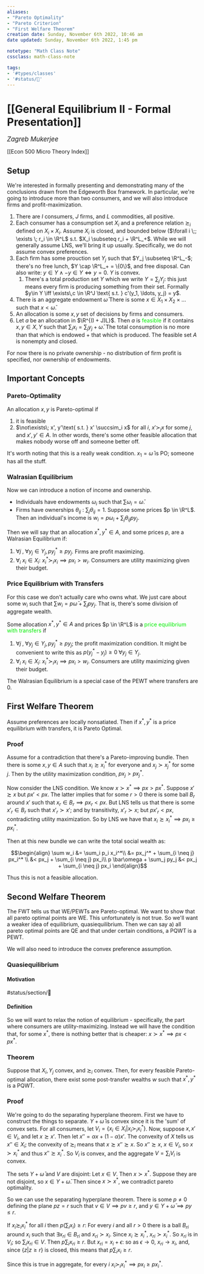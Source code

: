 ```yaml
---
aliases:
- "Pareto Optimality"
- "Pareto Criterion"
- "First Welfare Theorem"
creation date: Sunday, November 6th 2022, 10:46 am
date updated: Sunday, November 6th 2022, 1:45 pm

notetype: "Math Class Note"
cssclass: math-class-note

tags: 
- '#types/classes'
- '#status/🚧'
---
```


# [[General Equilibrium II - Formal Presentation]]
<span style = "font-size:120%"><i >Zagreb Mukerjee </i></span>

[[Econ 500 Micro Theory Index]]

## Setup

We're interested in formally presenting and demonstrating many of the conclusions drawn from the Edgeworth Box framework. In particular, we're going to introduce more than two consumers, and we will also introduce firms and profit-maximization. 

1) There are $I$ consumers, $J$ firms, and $L$ commodities, all positive. 
2) Each consumer has a consumption set $X_i$ and a preference relation $\succsim_i$ defined on $X_i \times X_i$. Assume $X_i$ is closed, and bounded below ($\forall i \;; \exists \; r_i \in \R^L$ s.t. $X_i \subseteq r_i + \R^L_+$. While we will generally assume LNS, we'll bring it up usually. Specifically, we do not assume convex preferences. 
3) Each firm has some prouction set $Y_j$ such that $Y_j \subseteq \R^L_-$; there's no free lunch, $Y \cap \R^L_+ = \{0\}$, and free disposal. Can also write: $y \in Y \land -y \in Y \iff y = 0$. $Y$ is convex. 
	1) There's a total production set $Y$ which we write $Y = \sum_j Y_j$: this just means every firm is producing something from their set. Formally $y\in Y \iff \exists\,c \in \R^J \text{ s.t. } c'(y_1, \ldots, y_j) = y$. 
4) There is an aggregate endowment $\bar\omega$ There is some $x \in X_1 \times X_2 \times \ldots$ such that $x < \bar\omega$. 
5) An allocation is some $x,y$ set of decisions by firms and consumers. 
6) Let $a$ be an allocation in $\R^{(I + J)L}$. Then $a$ is <font color=gree>feasible</font> if it contains $x, y \in X, Y$ such that $\sum_i x_i = \sum_j y_j + \bar\omega$. The total consumption is no more than that which is endowed + that which is produced. The feasible set $A$ is nonempty and closed.

For now there is no private ownership - no distribution of firm profit is specified, nor ownership of endowments. 

## Important Concepts

### Pareto-Optimality

An allocation $x,y$ is Pareto-optimal if
1) it is feasible
2) $\not\exists\; x', y'\text{ s.t. } x' \succsim_i x$ for all $i$, $x' \succ_j x$ for some $j$, and $x', y' \in A$. In other words, there's some other feasible allocation that makes nobody worse off and someone better off. 

It's worth noting that this is a really weak condition. $x_1 = \bar \omega$ is PO; someone has all the stuff. 

### Walrasian Equilibrium

Now we can introduce a notion of income and ownership. 
- Individuals have endowments $\omega_i$ such that $\sum \omega_i = \bar\omega$. 
- Firms have ownerships $\theta_{ij}$ : $\sum_j \theta_{ij} = 1$. 
Suppose some prices $p \in \R^L$. Then an individual's income is $w_i = p \omega_i + \sum_j \theta_{ij}py_j$. 

Then we will say that an allocation $x^*, y^* \in A$, and some prices $p$, are a Walrasian Equilibrium if: 
1) $\forall j\;, \; \forall y_j \in Y_j, py_j^* \geq py_j$. Firms are profit maximizing. 
2) $\forall _i$ $x_i \in X_i$: $x_i^* \succ_i x_i \implies px_i > w_i$. Consumers are utility maximizing given their budget. 

### Price Equilibrium with Transfers

For this case we don't actually care who owns what. We just care about some $w_i$ such that $\sum w_i = p \bar\omega + \sum_j py_j$. That is, there's some division of aggregate wealth. 

Some allocation $x^*, y^* \in A$ and prices $p \in \R^L$ is a <font color=gree>price equilibrium with transfers</font> if 
1) $\forall j\;, \; \forall y_j \in Y_j, py_j^* \geq py_j$; the profit maximization condition. It might be convenient to write this as $p(y_j^* - y_j) \geq 0 \; \forall y_j \in Y_j$. 
2) $\forall _i$ $x_i \in X_i$: $x_i^* \succ_i x_i \implies px_i > w_i$. Consumers are utility maximizing given their budget. 

The Walrasian Equilibrium is a special case of the PEWT where transfers are $0$. 

## First Welfare Theorem

Assume preferences are locally nonsatiated. Then if $x^*, y^*$ is a price equilibrium with transfers, it is Pareto Optimal. 


### Proof

Assume for a contradiction that there's a Pareto-improving bundle. Then there is some $x, y \in A$ such that $x_i \succsim x_i^*$ for everyone and $x_j \succ x^*_j$ for some $j$. Then by the utility maximization condition, $px_j > px_j^*$. 

Now consider the LNS condition. We know $x \succ x^* \implies px> px^*$. Suppose $x' \succsim x$ but $px' < px$. The latter implies that for some $r>0$ there is some ball $B_r$ around $x'$ such that $x_r \in B_r \implies px_r < px$. But LNS tells us that there is some $x'_r \in B_r$ such that $x'_r \succ x'$; and by transitivity, $x'_r \succ x$; but $px'_r < px$, contradicting utility maximization. So by LNS we have that $x_i \succsim x_i^* \implies px_i \geq px_i^*$. 

Then at this new bundle we can write the total social wealth as: 

$$\begin{align}
\sum w_i &= \sum_i p_i x_i^*\\
&= px_j^* + \sum_{i \neq j} px_i^* \\
&< px_j + \sum_{i \neq j} px_i\\
p \bar\omega + \sum_j py_j &< px_j + \sum_{i \neq j} px_i
\end{align}$$

Thus this is not a feasible allocation. 


## Second Welfare Theorem

The FWT tells us that WE/PEWTs are Pareto-optimal. We want to show that all pareto optimal points are WE. This unfortunately is not true. So we'll want a weaker idea of equilibrium, quasiequilibrium. Then we can say a) all pareto optimal points are QE and that under certain conditions, a PQWT is a PEWT. 

We will also need to introduce the convex preference assumption. 

### Quasiequilibrium

#### Motivation

#status/section/🚧 

#### Definition

So we will want to relax the notion of equilibrium - specifically, the part where consumers are utility-maximizing. Instead we will have the condition that, for some $x^*$, there is nothing better that is cheaper: $x \succ x^* \implies px < px^*$. 

### Theorem

Suppose that $X_i, Y_j$ convex, and $\succsim_i$ convex. Then, for every feasible Pareto-optimal allocation, there exist some post-transfer wealths $w$ such that $x^*, y^*$ is a PQWT. 

### Proof

We're going to do the separating hyperplane theorem. First we have to construct the things to separate. $Y + \bar\omega$ is convex since it is the 'sum' of convex sets. For all consumers, let $V_i = \{ x_i \in X_i| x_i \succ_i x_i^*\}$. Now, suppose $x, x' \in V_i$, and let $x \succsim x'$. Then let $x'' = \alpha x + (1-\alpha)x'$. The convexity of $X$ tells us $x'' \in X_i$; the convexity of $\succsim_i$ means that $x \succsim x'' \succsim x$. So $x'' \succsim x$, $x \in V_i$, so $x \succ x_i^*$ and thus $x'' \succsim x_i^*$. So $V_i$ is convex, and the aggregate $V = \sum_iV_i$ is convex. 

The sets $Y + \bar \omega$ and $V$ are disjoint: Let $x \in V$. Then $x \succ x^*$. Suppose they are not disjoint, so $x \in Y+\bar\omega$. Then since $x \succ x^*$, we contradict pareto optimality. 

So we can use the separating hyperplane theorem. There is some $p \neq 0$ defining the plane $pz = r$ such that $v \in V \implies pv \geq r$, and $y \in Y + \bar\omega \implies py \leq r$. 

If $x_i \succsim_i x_i^*$ for all $i$ then $p(\sum_i x_i) \geq r$: For every $i$ and all $r>0$ there is a ball $B_{ri}$ around $x_i$ such that $\exists x_{ri} \in B_{ri}$ and $x_{ri} \succ x_i$. Since $x_i \succsim x_i^*$, $x_{ri} \succ x_i^*$. So $x_{ri}$ is in $V_i$; so $\sum_i x_{ri} \in V$. Then $p\sum_i x_{ri} \geq r$. But $x_{ri} = x_i + \epsilon$: so as $\epsilon \to 0$, $x_{ri} \to x_i$, and, since $\{z|z\geq r\}$ is closed, this means that $p\sum_i x_i \geq r$. 

Since this is true in aggregate, for every $i$ $x_i \succ_i x_i^* \implies px_i \geq px_i^*$. 
